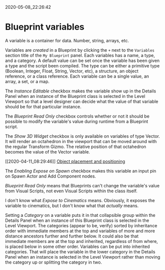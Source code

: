 2020-05-08_22:26:42

# Blueprint variables

A variable is a container for data.
Number, string, arrays, etc.

Variables are *created* in a Blueprint by clicking the `+` next to the `Variables` section title of the `My Blueprint` panel.
Each variables has a name, a type, and a category.
A default value can be set once the variable has been given a type and the script been compiled.
The type can be either a primitive type (Boolean, Integer, Float, String, Vector, etc), a structure, an object reference, or a class reference.
Each variable can be a single value, an array, a set, or a map.

The *Instance Editable* checkbox makes the variable show up in the Details Panel when an instance of the Blueprint class is selected in the Level Viewport so that a level designer can decide what the value of that variable should be for that particular instance.

The *Blueprint Read Only* checkbox controls whether or not it should be possible to modify the variable's value during runtime from a Blueprint script.

The *Show 3D Widget* checkbox is only available on variables of type Vector.
It will render an octahedron in the viewport that can be moved around with the regular Transform Gizmo.
The relative position of that octahedron becomes the value of the Vector variable.

[[2020-04-11_08:29:46]] [Object placement and positioning](./Object%20placement%20and%20positioning.md)  

The *Enabling Expose on Spawn* checkbox makes this variable an input pin on Spawn Actor and Add Component nodes.

*Blueprint Read Only* means that Blueprints can't change the variable's value from Visual Scripts, not even Visual Scripts within the class itself.

I don't know what *Expose to Cinematics* means.
Obviously, it exposes the variable to cinematics, but I don't know what that _actually_ means.

Setting a *Category* on a variable puts it in that collapsible group within the Details Panel when an instance of this Blueprint class is selected in the Level Viewport.
The categories (appear to be, verify) sorted by inheritance order with immediate members at the top and variables of more and more distance ancestors further and further below.
It could also be that immediate members are at the top and inherited, regardless of from where, is placed below in some other order.
Variables can be put into inherited categories. That will place the variable in the lower category in the Details Panel when an instance is selected in the Level Viewport rather than moving the category up or splitting the category in two.


